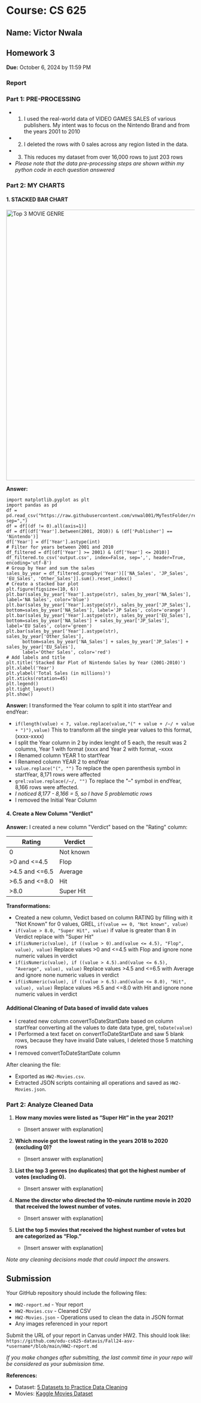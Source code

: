 # Course: CS 625
## Name: Victor Nwala
## Homework 3

**Due:** October 6, 2024 by 11:59 PM

### Report

### Part 1: PRE-PROCESSING



- 1) I used the real-world data of VIDEO GAMES SALES of various publishers. My intent was to focus on the Nintendo Brand and from the years 2001 to 2010
- 2) I deleted the rows with 0 sales across any region listed in the data.
- 3) This reduces my dataset from over 16,000 rows to just 203 rows
- *Please note that the data pre-processing steps are shown within my python code in each question answered*

  
### Part 2: MY CHARTS

#### 1. STACKED BAR CHART 
<img src="https://github.com/odu-cs625-datavis/Fall24-aveerasa-vnwal001/blob/main/QTop3.png" alt="Top 3 MOVIE GENRE" width="1891" height="721">

**Answer:**
   ```
   import matplotlib.pyplot as plt
   import pandas as pd
   df = pd.read_csv("https://raw.githubusercontent.com/vnwal001/MyTestFolder/refs/heads/main/vgsales.csv", sep=",")
   df = df[(df != 0).all(axis=1)]
   df = df[(df['Year'].between(2001, 2010)) & (df['Publisher'] == 'Nintendo')]
   df['Year'] = df['Year'].astype(int)
   # Filter for years between 2001 and 2010
   df_filtered = df[(df['Year'] >= 2001) & (df['Year'] <= 2010)]
   df_filtered.to_csv('output.csv', index=False, sep=',', header=True, encoding='utf-8')
   # Group by Year and sum the sales
   sales_by_year = df_filtered.groupby('Year')[['NA_Sales', 'JP_Sales', 'EU_Sales', 'Other_Sales']].sum().reset_index()
   # Create a stacked bar plot
   plt.figure(figsize=(10, 6))
   plt.bar(sales_by_year['Year'].astype(str), sales_by_year['NA_Sales'], label='NA Sales', color='blue')
   plt.bar(sales_by_year['Year'].astype(str), sales_by_year['JP_Sales'], bottom=sales_by_year['NA_Sales'], label='JP Sales', color='orange')
   plt.bar(sales_by_year['Year'].astype(str), sales_by_year['EU_Sales'], bottom=sales_by_year['NA_Sales'] + sales_by_year['JP_Sales'], label='EU Sales', color='green')
   plt.bar(sales_by_year['Year'].astype(str), sales_by_year['Other_Sales'], 
         bottom=sales_by_year['NA_Sales'] + sales_by_year['JP_Sales'] + sales_by_year['EU_Sales'], 
         label='Other Sales', color='red')
   # Add labels and title
   plt.title('Stacked Bar Plot of Nintendo Sales by Year (2001-2010)')
   plt.xlabel('Year')
   plt.ylabel('Total Sales (in millions)')
   plt.xticks(rotation=45)
   plt.legend()
   plt.tight_layout()
   plt.show()
   ```



**Answer:**
I transformed the Year column to split it into startYear and endYear:

- `if(length(value) < 7, value.replace(value,"(" + value + /–/ + value + ")"),value)`
  This to transform all the single year values to this format, (xxxx-xxxx)
- I split the Year column in 2 by index lenght of 5 each, the result was 2 columns, Year 1 with format (xxxx and Year 2 with format, –xxxx
- I Renamed column YEAR 1 to startYear
- I  Renamed column YEAR 2 to endYear
- `value.replace("(", "")` To replace the open parenthesis symbol in startYear, 8,171 rows were affected
- `grel:value.replace(/–/, "")`
  To replace the "–" symbol in endYear, 8,166 rows were affected.
- *I noticed 8,177 - 8,166 = 5, so I have 5 problematic rows* 
- I removed the Initial Year Column

#### 4. Create a New Column "Verdict"

**Answer:**
I created a new column "Verdict" based on the "Rating" column:

| Rating       | Verdict     |
|--------------|-------------|
| 0            | Not known   |
| >0 and <=4.5 | Flop        |
| >4.5 and <=6.5| Average    |
| >6.5 and <=8.0| Hit        |
| >8.0         | Super Hit   |

**Transformations:**
-  Created a new column, Vedict based on column RATING by filling with it "Not Known"  for 0 values, GREL,  `if(value == 0, "Not known", value)`
- `if(value > 8.0, "Super Hit", value)` if value is greater than 8 in Verdict replace with "Super Hit"
- `if(isNumeric(value), if ((value > 0).and(value <= 4.5), "Flop", value), value)` Replace values >0 and <=4.5 with Flop and ignore none numeric values in verdict
- `if(isNumeric(value), if ((value > 4.5).and(value <= 6.5), "Average", value), value)` Replace values >4.5 and <=6.5 with  Average and ignore none numeric values in verdict
- `if(isNumeric(value), if ((value > 6.5).and(value <= 8.0), "Hit", value), value)` Replace values >6.5 and <=8.0 with  Hit and ignore none numeric values in verdict

#### Additional Cleaning of Data based of invalid date values
- I created new column convertToDateStartDate based on column startYear converting all the values to date data type, grel, `toDate(value)`
- I Performed a text facet on convertToDateStartDate and saw 5 blank rows, because they have invalid Date values, I deleted those 5 matching rows
- I removed convertToDateStartDate column

After cleaning the file:
- Exported as `HW2-Movies.csv`.
- Extracted JSON scripts containing all operations and saved as `HW2-Movies.json`.

### Part 2: Analyze Cleaned Data

1. **How many movies were listed as “Super Hit” in the year 2021?**
   - [Insert answer with explanation]

2. **Which movie got the lowest rating in the years 2018 to 2020 (excluding 0)?**
   - [Insert answer with explanation]

3. **List the top 3 genres (no duplicates) that got the highest number of votes (excluding 0).**
   - [Insert answer with explanation]

4. **Name the director who directed the 10-minute runtime movie in 2020 that received the lowest number of votes.**
   - [Insert answer with explanation]

5. **List the top 5 movies that received the highest number of votes but are categorized as “Flop.”**
   - [Insert answer with explanation]

*Note any cleaning decisions made that could impact the answers.*

## Submission

Your GitHub repository should include the following files:
- `HW2-report.md` - Your report
- `HW2-Movies.csv` - Cleaned CSV
- `HW2-Movies.json` - Operations used to clean the data in JSON format
- Any images referenced in your report

Submit the URL of your report in Canvas under HW2. This should look like:  
`https://github.com/odu-cs625-datavis/Fall24-asv-*username*/blob/main/HW2-report.md`

*If you make changes after submitting, the last commit time in your repo will be considered as your submission time.*

**References:**
- Dataset: [5 Datasets to Practice Data Cleaning](https://medium.com/@FranciscoHinojosaLuna/5-datasets-to-practice-data-cleaning-27378f422e1c)
- Movies: [Kaggle Movies Dataset](https://www.kaggle.com/datasets/bharatnatrayn/movies-dataset-for-feature-extraction-prediction?resource=download)
